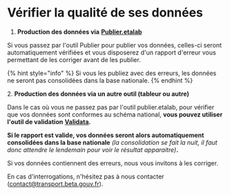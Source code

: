 # Vérifier la qualité de ses données

1. **Production des données via** [**Publier.etalab**](https://publier.etalab.studio/)&#x20;

Si vous passez par l'outil Publier pour publier vos données, celles-ci seront automatiquement vérifiées et vous disposerez d'un rapport d'erreur vous permettant de les corriger avant de les publier.

{% hint style="info" %}
Si vous les publiez avec des erreurs, les données ne seront pas consolidées dans la base nationale.&#x20;
{% endhint %}

2\.  **Production des données via un autre outil (tableur ou autre)**

Dans le cas où vous ne passez pas par l'outil publier.etalab, pour vérifier que vos données sont conformes au schéma national, **vous pouvez utiliser l'outil de validation** [**Validata**](https://validata.fr/table-schema?schema\_name=schema-datagouvfr.etalab%2Fschema-irve-statique)**.**

**Si le rapport est valide, vos données seront alors automatiquement consolidées dans la base nationale** _(la consolidation se fait la nuit, il faut donc attendre le lendemain pour voir le résultat apparaitre)_**.**&#x20;

Si vos données contiennent des erreurs, nous vous invitons à les corriger.&#x20;

En cas d'interrogations, n'hésitez pas à nous contacter (contact@transport.beta.gouv.fr).&#x20;
